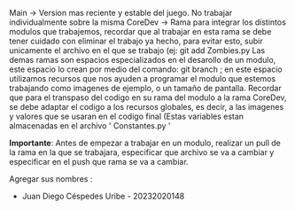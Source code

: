Main -> Version mas reciente y estable del juego. No trabajar individualmente sobre la misma
CoreDev -> Rama para integrar los distintos modulos que trabajemos, recordar que al trabajar en esta rama se debe tener cuidado con eliminar el trabajo ya hecho, 
para evitar esto, subir unicamente el archivo en el que se trabajo (ej: git add Zombies.py Las demas ramas son espacios especializados en el desarollo de un modulo,
este espacio lo crean por medio del comando: git branch ; en este espacio utilizamos recursos que nos ayuden a programar el modulo que estemos trabajando
como imagenes de ejemplo, o un tamaño de pantalla. Recordar que para el transpaso del codigo en su rama del modulo a la rama CoreDev, se debe adaptar el codigo a los
recursos globales, es decir, a las imagenes y valores que se usaran en el codigo final (Estas variables estan almacenadas en el archivo ' Constantes.py ' 

__Importante__: Antes de empezar a trabajar en un modulo, realizar un pull de la rama en la que se trabajara, especificar que archivo se va a cambiar
y especificar en el push que rama se va a cambiar.


Agregar sus nombres :

- Juan Diego Céspedes Uribe - 20232020148